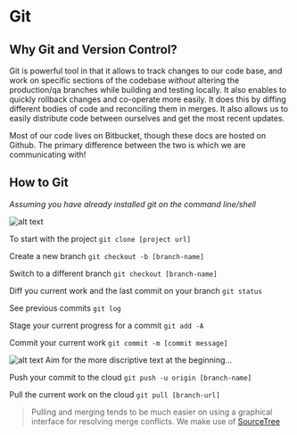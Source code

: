 # Git

## Why Git and Version Control?

Git is powerful tool in that it allows to track changes to our code base, and work on specific sections of the codebase *without* altering the production/qa branches while building and testing locally.  It also enables to quickly rollback changes and co-operate more easily.  It does this by diffing different bodies of code and reconciling them in merges. It also allows us to easily distribute code between ourselves and get the most recent updates.

Most of our code lives on Bitbucket, though these docs are hosted on Github.  The primary difference between the two is which we are communicating with!

## How to Git

*Assuming you have already installed git on the command line/shell*

![alt text](https://xkcd.com/1597/ "Really you just need a few")

To start with the project `git clone [project url]`

Create a new branch `git checkout -b [branch-name]`

Switch to a different branch `git checkout [branch-name]`

Diff you current work and the last commit on your branch `git status`

See previous commits `git log`

Stage your current progress for a commit `git add -A`

Commit your current work `git commit -m [commit message]`

![alt text](https://xkcd.com/1296/ "Commit Messaging")
Aim for the more discriptive text at the beginning...

Push your commit to the cloud `git push -u origin [branch-name]`

Pull the current work on the cloud `git pull [branch-url]`

> Pulling and merging tends to be much easier on using a graphical interface for resolving merge conflicts. We make use of [SourceTree](https://www.atlassian.com/software/sourcetree)
